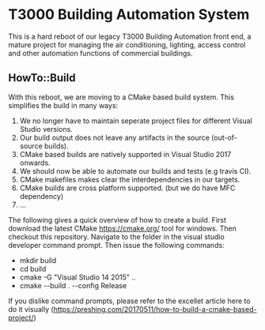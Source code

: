 T3000 Building Automation System 
=================================
This is a hard reboot of our legacy T3000 Building Automation front end, a mature project for managing the air conditioning, lighting, access control and other automation functions of commercial buildings.

HowTo::Build
-------------
With this reboot, we are moving to a CMake based build system. This simplifies the build in many ways:
1. We no longer have to maintain seperate project files for different Visual Studio versions.
2. Our build output does not leave any artifacts in the source (out-of-source builds).
3. CMake based builds are natively supported in Visual Studio 2017 onwards.
4. We should now be able to automate our builds and tests (e.g travis CI).
5. CMake makefiles makes clear the interdependencies in our targets.
6. CMake builds are cross platform supported. (but we do have MFC dependency)
7. ...

The following gives a quick overview of how to create a build. First download the latest CMake https://cmake.org/ tool for windows. Then checkout this repository. Navigate to the folder in the visual studio developer command prompt. Then issue the following commands:
  - mkdir build
  - cd build
  - cmake -G "Visual Studio 14 2015" ..
  - cmake --build . --config Release

If you dislike command prompts, please refer to the excellet article here to do it visually
(https://preshing.com/20170511/how-to-build-a-cmake-based-project/)




